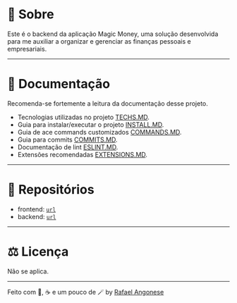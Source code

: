 # 🍄 **Sobre**

Este é o backend da aplicação Magic Money, uma solução desenvolvida para me auxiliar a organizar e gerenciar as finanças pessoais e empresariais.

---

# **📜 Documentação**

Recomenda-se fortemente a leitura da documentação desse projeto.

- Tecnologias utilizadas no projeto [TECHS.MD](./docs/TECHS.MD).
- Guia para instalar/executar o projeto [INSTALL.MD](./docs/INSTALL.MD).
- Guia de ace commands customizados [COMMANDS.MD](./docs/COMMANDS.MD).
- Guia para commits [COMMITS.MD](./docs/COMMITS.MD).
- Documentação de lint [ESLINT.MD](./docs/ESLINT.MD).
- Extensões recomendadas [EXTENSIONS.MD](./docs/EXTENSIONS.MD).

---

# **🐧 Repositórios**

- frontend: [`url`](https://github.com/rafael-angonese/magic-money-frontend)
- backend: [`url`](https://github.com/rafael-angonese/magic-money-backend)

---

# ⚖️ **Licença**

Não se aplica.

---

Feito com 💜, ☕ e um pouco de 🪄 by [Rafael Angonese](https://github.com/rafael-angonese)

